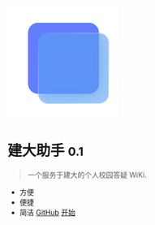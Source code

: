 <!-- _coverpage.md -->

![logo](_media\icon.svg)

# 建大助手 <small>0.1</small>

> 一个服务于建大的个人校园答疑 WiKi.

- 方便
- 便捷
- 简洁
  [GitHub](https://github.com/CH4019/AjzuHelp)
  [开始](#docsify)
